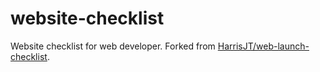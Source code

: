 # website-checklist

Website checklist for web developer. Forked from [HarrisJT/web-launch-checklist](https://github.com/HarrisJT/web-launch-checklist).
